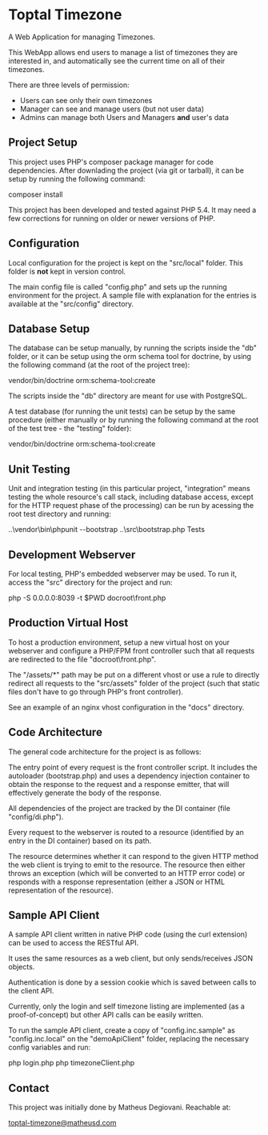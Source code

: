 # Toptal Timezone

A Web Application for managing Timezones.

This WebApp allows end users to manage a list of timezones they are interested in, 
and automatically see the current time on all of their timezones.

There are three levels of permission:
  - Users can see only their own timezones
  - Manager can see and manage users (but not user data)
  - Admins can manage both Users and Managers **and** user's data
  
  
## Project Setup

This project uses PHP's composer package manager for code dependencies. After
downlading the project (via git or tarball), it can be setup by running the
following command:

  composer install
  
This project has been developed and tested against PHP 5.4. It may need a few
corrections for running on older or newer versions of PHP.
  
## Configuration

Local configuration for the project is kept on the "src/local" folder. This 
folder is **not** kept in version control. 

The main config file is called "config.php" and sets up the running environment
for the project. A sample file with explanation for the entries is available
at the "src/config" directory.

## Database Setup

The database can be setup manually, by running the scripts inside the "db" 
folder, or it can be setup using the orm schema tool for doctrine, by using the
following command (at the root of the project tree):

  vendor/bin/doctrine orm:schema-tool:create 
  
The scripts inside the "db" directory are meant for use with PostgreSQL.  

A test database (for running the unit tests) can be setup by the same procedure
(either manually or by running the following command at the root of the test
tree - the "testing" folder):

  vendor/bin/doctrine orm:schema-tool:create 

## Unit Testing

Unit and integration testing (in this particular project, "integration" means
testing the whole resource's call stack, including database access, except for 
the HTTP request phase of the processing) can be run by acessing the root test
directory and running:

  ..\vendor\bin\phpunit --bootstrap ..\src\bootstrap.php Tests
  
## Development Webserver

For local testing, PHP's embedded webserver may be used. To run it, access the
"src" directory for the project and run:

  php -S 0.0.0.0:8039 -t $PWD docroot\front.php
  
## Production Virtual Host

To host a production environment, setup a new virtual host on your webserver and
configure a PHP/FPM front controller such that all requests are redirected to 
the file "docroot\front.php".

The "/assets/*" path may be put on a different vhost or use a rule to directly
redirect all requests to the "src/assets" folder of the project (such that 
static files don't have to go through PHP's front controller).

See an example of an nginx vhost configuration in the "docs" directory.
  
## Code Architecture

The general code architecture for the project is as follows:

The entry point of every request is the front controller script. It includes
the autoloader (bootstrap.php) and uses a dependency injection container to
obtain the response to the request and a response emitter, that will effectively
generate the body of the response.

All dependencies of the project are tracked by the DI container (file 
"config/di.php"). 

Every request to the webserver is routed to a resource (identified by an entry
in the DI container) based on its path.

The resource determines whether it can respond to the given HTTP method the web 
client is trying to emit to the resource. The resource then either throws an
exception (which will be converted to an HTTP error code) or responds with 
a response representation (either a JSON or HTML representation of the 
resource). 


## Sample API Client

A sample API client written in native PHP code (using the curl extension) can
be used to access the RESTful API.

It uses the same resources as a web client, but only sends/receives JSON 
objects.

Authentication is done by a session cookie which is saved between calls to the
client API.

Currently, only the login and self timezone listing are implemented (as a 
proof-of-concept) but other API calls can be easily written.

To run the sample API client, create a copy of "config.inc.sample" as 
"config.inc.local" on the "demoApiClient" folder, replacing the necessary config
variables and run:

  php login.php
  php timezoneClient.php
  
## Contact

This project was initially done by Matheus Degiovani. Reachable at:

toptal-timezone@matheusd.com


